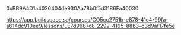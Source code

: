 0xBB9A4D1a4026404de930Aa78b0f5d31B6Fa40030

https://app.buildspace.so/courses/CO5cc2751b-e878-41c4-99fa-a614dc910ee9/lessons/LE7d9687c8-2292-4195-88b3-d3d9af17fe5e
